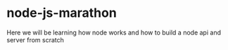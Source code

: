 # node-js-marathon
Here we will be learning how node works and how to build a node api and server from scratch

